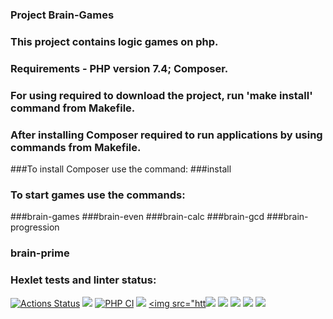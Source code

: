 ### Project Brain-Games
### This project contains logic games on php.
### Requirements - PHP version 7.4; Composer. 
### For using required to download the project, run 'make install' command from Makefile.
### After installing Composer required to run applications by using commands from Makefile.
###To install Composer use the command:
###install
### To start games use the commands:
###brain-games
###brain-even
###brain-calc
###brain-gcd
###brain-progression
### brain-prime

### Hexlet tests and linter status:
[![Actions Status](https://github.com/YanaKramareva/php-project-lvl1/workflows/hexlet-check/badge.svg)](https://github.com/YanaKramareva/php-project-lvl1/actions)
<a href="https://codeclimate.com/github/YanaKramareva/php-project-lvl1/maintainability"><img src="https://api.codeclimate.com/v1/badges/2148437363dfeba796c9/maintainability" /></a>
[![PHP CI](https://github.com/YanaKramareva/php-project-lvl1/actions/workflows/workflow.yml/badge.svg)](https://github.com/YanaKramareva/php-project-lvl1/actions/workflows/workflow.yml)
<a href="https://asciinema.org/a/6W1JoSMkFagcsOL2VJoYAXwlp" target="_blank"><img src="https://asciinema.org/a/6W1JoSMkFagcsOL2VJoYAXwlp.svg" /></a>
<a href="https://asciinema.org/a/KMtuMRsiucN5cLNRHLYV6AHaO" target="_blank"><img src="htt<a href="https://asciinema.org/a/pjt5lCVlG6fklnEbHoJLJg9re" target="_blank"><img src="https://asciinema.org/a/pjt5lCVlG6fklnEbHoJLJg9re.svg" /></a>
<a href="https://asciinema.org/a/cNc4XOeCxHFLbZkd4efMb5luH" target="_blank"><img src="https://asciinema.org/a/cNc4XOeCxHFLbZkd4efMb5luH.svg" /></a>
<a href="https://asciinema.org/a/446714" target="_blank"><img src="https://asciinema.org/a/446714.svg" /></a>
<a href="https://asciinema.org/a/qEihyLu2iu2k3vmiD5Zxl2ucU" target="_blank"><img src="https://asciinema.org/a/qEihyLu2iu2k3vmiD5Zxl2ucU.svg" /></a>
<a href="https://asciinema.org/a/FQp4HPiLjAdPIAO0oMm6Rjurm" target="_blank"><img src="https://asciinema.org/a/FQp4HPiLjAdPIAO0oMm6Rjurm.svg" /></a>

